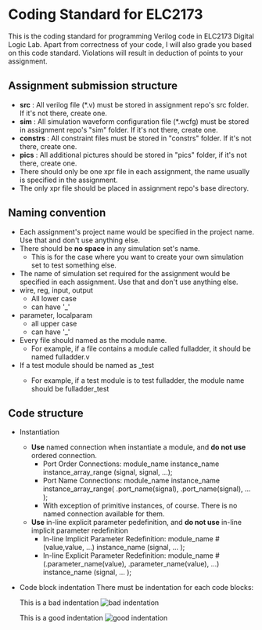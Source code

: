 # Coding Standard for ELC2173

This is the coding standard for programming Verilog code in ELC2173 Digital Logic Lab. 
Apart from correctness of your code, I will also grade you based on this code standard. 
Violations will result in deduction of points to your assignment.

## Assignment submission structure
- **src** : All verilog file (\*.v) must be stored in assignment repo's src folder. If it's not there, create one.
- **sim** : All simulation waveform configuration file (\*.wcfg) must be stored in assignment repo's "sim" folder. If it's not there, create one.
- **constrs** : All constraint files must be stored in "constrs" folder. If it's not there, create one.
- **pics** : All additional pictures should be stored in "pics" folder, if it's not there, create one.
- There should only be one xpr file in each assignment, the name usually is specified in the assignment.
- The only xpr file should be placed in assignment repo's base directory.

## Naming convention
- Each assignment's project name would be specified in the project name. Use that and don't use anything else.
- There should be **no space** in any simulation set's name.
  - This is for the case where you want to create your own simulation set to test something else.
- The name of simulation set required for the assignment would be specified in each assignment. Use that and don't use anything else.
- wire, reg, input, output
  - All lower case
  - can have '_'
- parameter, localparam 
  - all upper case
  - can have '_'
- Every file should named as the module name.
  - For example, if a file contains a module called fulladder, it should be named fulladder.v
- If a test module should be named as <module to be tested>_test
  - For example, if a test module is to test fulladder, the module name should be fulladder_test

## Code structure
- Instantiation
  - **Use** named connection when instantiate a module, and **do not use** ordered connection.
    - Port Order Connections:
      module\_name instance\_name instance\_array\_range (signal, signal, ...);
    - Port Name Connections:
      module\_name instance\_name instance\_array\_range( .port\_name(signal), .port\_name(signal), ... );
    - With exception of primitive instances, of course. There is no named connection available for them.
  - **Use** in-line explicit parameter pedefinition, and **do not use** in-line implicit parameter redefinition
    - In-line Implicit Parameter Redefinition:
      module\_name #(value,value, ...) instance\_name (signal, ... );
    - In-line Explicit Parameter Redefinition:
      module\_name #(.parameter\_name(value), .parameter\_name(value), ...) instance\_name (signal, ... );
- Code block indentation
  There must be indentation for each code blocks:

  This is a bad indentation
  ![bad indentation](pics/indentation_bad.png)
  
  This is a good indentation
  ![good indentation](pics/indentation_good.png)
  

